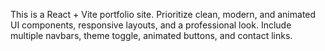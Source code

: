 <!-- Use this file to provide workspace-specific custom instructions to Copilot. For more details, visit https://code.visualstudio.com/docs/copilot/copilot-customization#_use-a-githubcopilotinstructionsmd-file -->

This is a React + Vite portfolio site. Prioritize clean, modern, and animated UI components, responsive layouts, and a professional look. Include multiple navbars, theme toggle, animated buttons, and contact links.
